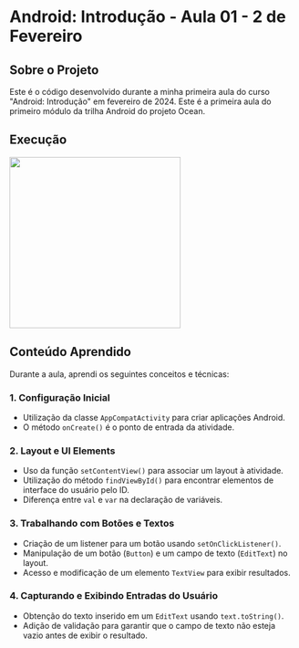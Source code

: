 # Android: Introdução - Aula 01 - 2 de Fevereiro

## Sobre o Projeto

Este é o código desenvolvido durante a minha primeira aula do curso "Android: Introdução" em fevereiro de 2024. Este é a primeira aula do primeiro módulo da trilha Android do projeto Ocean.

## Execução

<img src="https://github.com/AdemarCastro/uea-ocean-cursos/assets/25653698/12481d47-c7d6-4ac9-bc21-5d22b8ab6c4e" width="300px">

## Conteúdo Aprendido

Durante a aula, aprendi os seguintes conceitos e técnicas:

### 1. Configuração Inicial

- Utilização da classe `AppCompatActivity` para criar aplicações Android.
- O método `onCreate()` é o ponto de entrada da atividade.

### 2. Layout e UI Elements

- Uso da função `setContentView()` para associar um layout à atividade.
- Utilização do método `findViewById()` para encontrar elementos de interface do usuário pelo ID.
- Diferença entre `val` e `var` na declaração de variáveis.

### 3. Trabalhando com Botões e Textos

- Criação de um listener para um botão usando `setOnClickListener()`.
- Manipulação de um botão (`Button`) e um campo de texto (`EditText`) no layout.
- Acesso e modificação de um elemento `TextView` para exibir resultados.

### 4. Capturando e Exibindo Entradas do Usuário

- Obtenção do texto inserido em um `EditText` usando `text.toString()`.
- Adição de validação para garantir que o campo de texto não esteja vazio antes de exibir o resultado.
